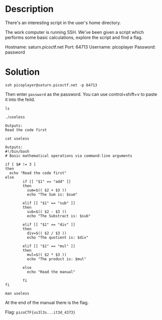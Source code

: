 # Description

There's an interesting script in the user's home directory.

The work computer is running SSH. We've been given a script which performs some basic calculations, explore the script and find a flag.

Hostname: saturn.picoctf.net
Port:     64713
Username: picoplayer
Password: password

# Solution

```ssh picoplayer@saturn.picoctf.net -p 64713```

Then enter ```password``` as the password. You can use control+shift+v to paste it into the feild. 

```ls```

```./useless```

```
Outputs:
Read the code first
```

```cat useless```

```
Outputs:
#!/bin/bash
# Basic mathematical operations via command-line arguments

if [ $# != 3 ]
then
  echo "Read the code first"
else
        if [[ "$1" == "add" ]]
        then 
          sum=$(( $2 + $3 ))
          echo "The Sum is: $sum"  

        elif [[ "$1" == "sub" ]]
        then 
          sub=$(( $2 - $3 ))
          echo "The Substract is: $sub" 

        elif [[ "$1" == "div" ]]
        then 
          div=$(( $2 / $3 ))
          echo "The quotient is: $div" 

        elif [[ "$1" == "mul" ]]
        then
          mul=$(( $2 * $3 ))
          echo "The product is: $mul" 

        else
          echo "Read the manual"
         
        fi
fi
```

```man useless```

At the end of the manual there is the flag.

Flag: ```picoCTF{us3l3s...it3d_4373}```
